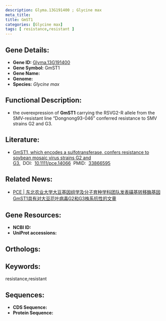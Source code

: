 ```yaml
---
description: Glyma.13G191400 ; Glycine max
meta_title:
title: GmST1
categories: [Glycine max]
tags: [ resistance,resistant ]
---
```


## Gene Details:
- **Gene ID:**	[Glyma.13G191400]()
- **Gene Symbol:** GmST1
- **Gene Name:** 
- **Genome:** []()
- **Species:** *Glycine max*

## Functional Description:
   - the overexpression of **GmST1** carrying the RSVG2-R allele from the SMV-resistant line “Dongnong93-046” conferred resistance to SMV strains G2 and G3.

## Literature:
   - [GmST1, which encodes a sulfotransferase, confers resistance to soybean mosaic virus strains G2 and G3.]( https://onlinelibrary.wiley.com/doi/full/10.1111/pce.14066)&nbsp;&nbsp;DOI:&nbsp;&nbsp;[10.1111/pce.14066](https://onlinelibrary.wiley.com/doi/full/10.1111/pce.14066)&nbsp;&nbsp;PMID:&nbsp;&nbsp;[33866595](https://pubmed.ncbi.nlm.nih.gov/33866595/)

## Related News:
   - [PCE | 东北农业大学大豆基因组学及分子育种学科团队发表磺基转移酶基因GmST1具有对大豆花叶病毒G2和G3株系抗性的文章](https://mp.weixin.qq.com/s?__biz=Mzg3MDEwNDEyMg==&mid=2247508862&idx=7&sn=1cd2da2e7b5c7b46b55fb0b0fa2fa22f&chksm=ce900e2bf9e7873dc46e2db403e8d54b69039fb998e5ec7db00a147982d4ff00a12d7bb8806b&scene=27#wechat_redirect)

## Gene Resources:
- **NCBI ID:** [](https://www.ncbi.nlm.nih.gov/gene/?term=)
- **UniProt accessions:** [](https://www.uniprot.org/uniprotkb//entry)

## Orthologs:

## Keywords:
resistance,resistant

## Sequences:
- **CDS Sequence:**
- **Protein Sequence:**
